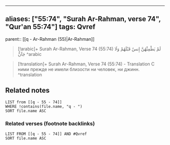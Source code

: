 
---
aliases: ["55:74", "Surah Ar-Rahman, verse 74", "Qur'an 55:74"]
tags: Qvref
---

parent:: [[q - Ar-Rahman (55)|Ar-Rahman]]

> [!arabic]+ Surah Ar-Rahman, Verse 74 (55:74)
> <span class="quran-arabic">لَمْ يَطْمِثْهُنَّ إِنسٌ قَبْلَهُمْ وَلَا جَآنٌّ</span>
^arabic

> [!translation]+ Surah Ar-Rahman, Verse 74 (55:74) - Translation
> С ними прежде не имели близости ни человек, ни джинн.
^translation



## Related notes
```dataview
LIST from [[q - 55 - 74]]
WHERE !contains(file.name, "q - ")
SORT file.name ASC
```

### Related verses (footnote backlinks)
```dataview
LIST FROM [[q - 55 - 74]] AND #Qvref
SORT file.name ASC
```

